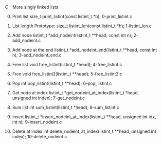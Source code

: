 C - More singly linked lists

0. Print list
size_t print_listint(const listint_t *h);
0-print_listint.c

1. List length
Prototype: size_t listint_len(const listint_t *h);
1-listint_len.c

2. Add node
listint_t *add_nodeint(listint_t **head, const int n);
2-add_nodeint.c

3. Add node at the end
listint_t *add_nodeint_end(listint_t **head, const int n);
3-add_nodeint_end.c

4. Free list
void free_listint(listint_t *head);
4-free_listint.c

5. Free
void free_listint2(listint_t **head);
5-free_listint2.c

6. Pop
int pop_listint(listint_t **head);
6-pop_listint.c

7. Get node at index
listint_t *get_nodeint_at_index(listint_t *head, unsigned int index);
7-get_nodeint.c

8. Sum list
int sum_listint(listint_t *head);
8-sum_listint.c

9. Insert
listint_t *insert_nodeint_at_index(listint_t **head, unsigned int idx, int n);
9-insert_nodeint.c

10. Delete at index
int delete_nodeint_at_index(listint_t **head, unsigned int index);
10-delete_nodeint.c
